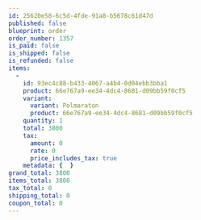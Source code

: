 ```yaml
---
id: 25620e58-6c5d-4fde-91a8-b5678c61d47d
published: false
blueprint: order
order_number: 1357
is_paid: false
is_shipped: false
is_refunded: false
items:
  -
    id: 93ec4c88-b433-4067-a4b4-0d04ebb3bba1
    product: 66e767a9-ee34-4dc4-8681-d09bb59f0cf5
    variant:
      variant: Polmaraton
      product: 66e767a9-ee34-4dc4-8681-d09bb59f0cf5
    quantity: 1
    total: 3800
    tax:
      amount: 0
      rate: 0
      price_includes_tax: true
    metadata: {  }
grand_total: 3800
items_total: 3800
tax_total: 0
shipping_total: 0
coupon_total: 0
---
```

